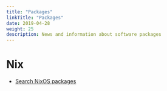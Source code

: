 ```yaml
---
title: "Packages"
linkTitle: "Packages"
date: 2019-04-28
weight: 25
description: News and information about software packages
---
```


# Nix

* [Search NixOS packages](https://nixos.org/nixos/packages.html)
